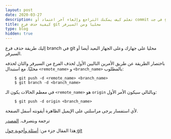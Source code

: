 ```yaml
---
layout: post
date: 2020-03-27
description: تعلم كيف يمكنك التراجع وإلغاء آخر اعتماد أو commit في جت git محليا بخطوات سريعة وعملية
title: كيفية حذف فرع git محليا ومن السيرفر
type: blog
hidden: true
---
```


إليك طريقة حذف فرع branch في git محليا على جهازك وعلى الجهاز البعيد أيضا أو السيرفر.

باختصار الطريقة عن طريق الأمرين التاليين الأول لحذف الفرع من السيرفر والثان لحذفه محليًا. مع استبدال `<remote_name>` و `<branch_name>` بالمطلوب:

        $ git push -d <remote_name> <branch_name>
        $ git branch -d <branch_name>

في معظم الحالات يكون الـ `<remote_name>` هو `origin` وبالتالي سيكون الأمر الأول:

        $ git push -d origin <branch_name>


ﻷي استفسار يرجى مراسلتي على الإيميل الظاهرة أيقونته أسفل الصفحة.

ترجمة وبتصرف. [المصدر](https://stackoverflow.com/questions/2003505/how-do-i-delete-a-git-branch-locally-and-remotely)

هذا المقال جزء من: [أسئلة وأجوبة حول git](/git-qa)

